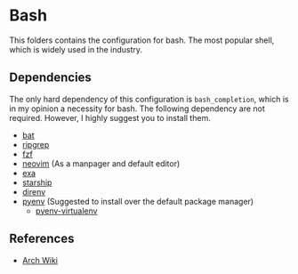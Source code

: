 # Bash

This folders contains the configuration for bash. The most popular shell, which
is widely used in the industry.

## Dependencies

The only hard dependency of this configuration is `bash_completion`, which is in
my opinion a necessity for bash. The following dependency are not required.
However, I highly suggest you to install them.

- [bat](https://github.com/sharkdp/bat)
- [ripgrep](https://github.com/BurntSushi/ripgrep)
- [fzf](https://github.com/junegunn/fzf)
- [neovim](https://github.com/neovim/neovim) (As a manpager and default editor)
- [exa](https://github.com/ogham/exa)
- [starship](https://starship.rs/)
- [direnv](https://github.com/direnv/direnv)
- [pyenv](https://github.com/pyenv/pyenv) (Suggested to install over the default
  package manager)
  - [pyenv-virtualenv](https://github.com/pyenv/pyenv-virtualenv)

## References

- [Arch Wiki](https://wiki.archlinux.org/title/Bash)
